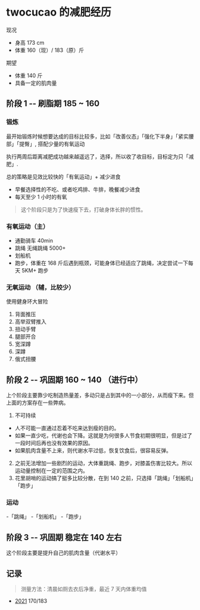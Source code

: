 # twocucao 的减肥经历

现况

- 身高 173 cm
- 体重 160（现）/ 183（原）斤

期望

- 体重 140 斤
- 具备一定的肌肉量

## 阶段 1 -- 刷脂期 185 ~ 160

### 锻炼

最开始锻炼时候想要达成的目标比较多，比如「改善仪态」「强化下半身」「紧实腰部」「提臀」, 搭配少量的有氧运动

执行两周后距离减肥成功越来越遥远了，选择，所以收了收目标，目标定为只「减肥」.

总的策略是见效比较快的「有氧运动」+ 减少进食

- 早餐选择性的不吃、或者吃鸡排、牛排，晚餐减少进食
- 每天至少 1 小时的有氧

> 这个阶段只是为了快速瘦下去，打破身体长胖的惯性。

### 有氧运动（主）

- 通勤骑车 40min
- 跳绳 无绳跳绳 5000+
- 划船机
- 跑步，体重在 168 斤后遇到瓶颈，可能身体已经适应了跳绳，决定尝试一下每天 5KM+ 跑步

### 无氧运动 （辅，比较少）

使用健身环大冒险

1. 背面推压
2. 高举双臂推入
3. 扭动手臂
4. 腿部开合
5. 宽深蹲
6. 深蹲
7. 俄式扭腰

## 阶段 2 -- 巩固期 160 ~ 140 （进行中）

上个阶段主要靠少吃制造热量差，多动只是占到其中的一小部分，从而瘦下来。但上面的方案存在一些弊病。

1. 不可持续
 - 人不可能一直通过忍着不吃来达到瘦的目的。
 - 如果一直少吃，代谢也会下降。这就是为何很多人节食初期很明显，但是过了一段时间后再也没有效果的原因。
 - 如果肌肉含量不上来，则代谢水平过低，恢复饮食后，很容易反弹。
2. 之前无法增加一些剧烈的运动，大体重跳绳、跑步，对膝盖伤害比较大。所以运动量控制在一定的范围之内。
3. 花里胡哨的运动搞了挺多比较分散，在到 140 之前，只选择「跳绳」「划船机」「跑步」

### 运动

-「跳绳」
-「划船机」
-「跑步」

## 阶段 3 -- 巩固期 稳定在 140 左右

这个阶段主要是提升自己的肌肉含量（代谢水平）

## 记录

> 测量方法：清晨如厕去衣后净重，最近 7 天内体重均值

- [2021](https://github.com/twocucao/the-road-to-fitness/issues/7) 170/183

